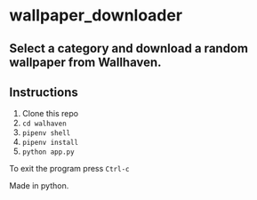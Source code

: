 # wallpaper_downloader

## Select a category and download a random wallpaper from Wallhaven.


Instructions
---
1. Clone this repo
2. `cd walhaven`
3. `pipenv shell`
4. `pipenv install`
5. `python app.py`

To exit the program press `Ctrl-c`

Made in python.

